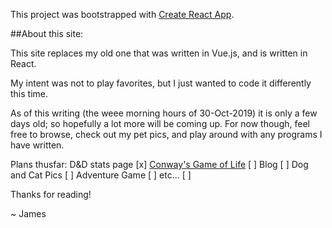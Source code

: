 This project was bootstrapped with [Create React App](https://github.com/facebook/create-react-app).

##About this site:

This site replaces my old one that was written in Vue.js, and is written in React.

My intent was not to play favorites, but I just wanted to code it differently this time.

As of this writing (the weee morning hours of 30-Oct-2019) it is only a few days old; so hopefully a lot more will be coming up.  For now though, feel free to browse, check out my pet pics, and play around with any programs I have written.

Plans thusfar:
D&D stats page [x]
[Conway's Game of Life](https://en.wikipedia.org/wiki/Conway%27s_Game_of_Life) [ ]
Blog [ ]
Dog and Cat Pics [ ]
Adventure Game [ ]
etc... [ ]


Thanks for reading!

~ James
